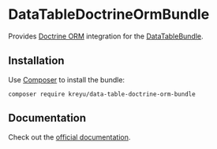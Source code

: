 # DataTableDoctrineOrmBundle

Provides [Doctrine ORM](https://github.com/doctrine/orm) integration for the [DataTableBundle](https://github.com/kreyu/data-table-bundle).

## Installation

Use [Composer](https://getcomposer.org/) to install the bundle:

```shell
composer require kreyu/data-table-doctrine-orm-bundle
```

## Documentation

Check out the [official documentation](https://data-table-bundle.swroblewski.pl/integrations/doctrine-orm/).
